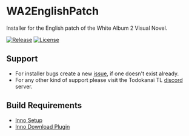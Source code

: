 # WA2EnglishPatch

Installer for the English patch of the White Album 2 Visual Novel.

[![Release](https://img.shields.io/badge/Release-0.8.4.8-green.svg)](https://github.com/ObserverOfTime/WA2EnglishPatch/releases/latest)
[![License](https://img.shields.io/badge/License-BSD%203--Clause-red.svg)](./LICENSE)

## Support

- For installer bugs create a new [issue](https://github.com/ObserverOfTime/WA2EnglishPatch/issues), if one doesn't exist already.
- For any other kind of support please visit the Todokanai TL [discord](https://discord.gg/Eys2qGq) server.

## Build Requirements

- [Inno Setup](http://www.jrsoftware.org/isdl.php)
- [Inno Download Plugin](https://mitrichsoftware.wordpress.com/inno-setup-tools/inno-download-plugin/)

<!--- Just in case these are needed later

[![Website](https://img.shields.io/badge/Website--95c1e3.svg?logo=data%3Aimage%2Fpng%3Bbase64%2CiVBORw0KGgoAAAANSUhEUgAAAA4AAAAOCAMAAAAolt3jAAABUFBMVEUAAAARFRpLYXF%2Bor%2BBp8WFq8qKs9OMtNSOt9iTvuCUwOKUweKVwOKVweKVweOWwuSWwuWWw%2BWXw%2BWXxOeYxOeYxeeZx%2Bqax%2Bqg0PWi0vebyOyEqsiLtNSUwOKWwuSYxeiUv%2BGVweOVweObyeyVweOVweOVweOVweORu9yVweOUv%2BGVweOVweOZxumVweOVweOVweN6n7uUwOKVweOVweOVweOVweOVweOVweOVweOVweKVweOl1vuVwuSVweOVweOVweOVweOVweOVweOVweOVweOVweOVweOVweOTv%2BGVweOVweOVweOVweOVweOVweOVweOVweOVweOVweOVweOVweOVweOVweOVweOVweOVweOVweOVweOVweOVweOVweOVweOVweOVweOVweOVweOVweOVweOVweOVweOVweOVweOVweOVweOVweOVweOYxOfsKgatAAAAbnRSTlMAAAAAAAAAAAAAAAAAAAAAAAAAAAAAAAAAAAECAgICAgQGCQkTFyAiKCksLC4vMDM0ODo%2BP0BBT1BSU1lfYGF9foGCg4SLjI6RkpKTlJWWl5qeoqSnqaqrrK2ztba3ubq8vb%2FAwcPFysvMzs%2FW5QMpM5sAAAC7SURBVHgBHcfVY4JQFAfgu46N37o7Nsa6u3uwzRBFBa%2FYIRz%2F%2FzcPfm%2BfEMsr86tQt8cHevqGhBBLiwvTMPTBkdnRTm5vf%2FcMylVgrquDe3qwsWukrO%2B9yZ0T7gPp767n5d5%2BmvfctY8EPRt%2FTxT%2FWudiM5RxfF9m%2F7cQVKvfhYkij439dg9NSkZjFpnHQc9Iui%2BF0qt06IJ7%2B3t0XbPTlSvt84Y7BkC1pQrGnYKiIF%2BEAgxzJ8Auz4GgLf3IIo8NZUzwAAAAAElFTkSuQmCC&style=social)](https://todokanaitl.wordpress.com/)
[![Discord](https://img.shields.io/badge/Discord--95c1e3.svg?logo=data%3Aimage%2Fpng%3Bbase64%2CiVBORw0KGgoAAAANSUhEUgAAAA4AAAAOCAMAAAAolt3jAAAAsVBMVEUAAACLnf6Lnv6Lnf6Lnf6Lnf6Lnf6Lnf6Lnf6Lnf6Lnf6Lnf6Lnf6Lnf6Lnf6Lnf6Lnf6Lnf6Lnf6Lnf6Lnf6Lnf6Lnf6Lnf6Lnf6Lnf6Lnf6Lnf6Lnf6Lnf6Lnf6Lnf6Lnf6Lnf6Lnf6Lnf6Lnf6Lnf6Lnf6Lnf6Lnf6Lnf6Lnf6Lnf6Lnf6Lnf6Lnf6Lnf6Lnf6Lnf6Lnf6Lnf6Lnf6Lnf6Lnf6Lnf6Lnf6Lnf6Lnf4GTIm0AAAAOnRSTlMAAAAOEhUXGBscHywuLzU6PUVLTE9XWFpgcnd7fX6Fh4%2BQkZedoqO5vsPFysvU1dfb4efo6e%2Fw8%2Fr%2B5mX7eAAAAHpJREFUeAF9zTcCggAQRNFdUDHnoJgDmEURA%2F%2F%2BB3O1sORV86uRbKpa6ZVct9iv2rScJdEDnlE8%2F2aNv7rlCpOmmLVK7grBGKYbuBWkBZT19VYP6MgImLSh6wO%2BLEjO%2FFxilpLfcg%2FD4ykMYnae%2FTb2Q3UcHRya9pvpA9BoE3YvcZ7DAAAAAElFTkSuQmCC&style=social)](https://todokanaitl.wordpress.com/)

-->

